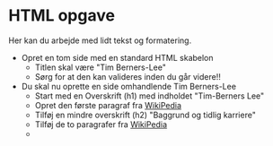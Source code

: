 # HTML opgave

Her kan du arbejde med lidt tekst og formatering.

- Opret en tom side med en standard HTML skabelon 
  - Titlen skal være "Tim Berners-Lee"
  - Sørg for at den kan valideres inden du går videre!!
- Du skal nu oprette en side omhandlende Tim Berners-Lee
  - Start med en Overskrift (h1) med indholdet "Tim-Berners Lee"
  - Opret den første paragraf fra [WikiPedia](https://da.wikipedia.org/wiki/Tim_Berners-Lee)
  - Tilføj en mindre overskrift (h2) "Baggrund og tidlig karriere"
  - Tilføj de to paragrafer fra [WikiPedia](https://da.wikipedia.org/wiki/Tim_Berners-Lee)
  -  